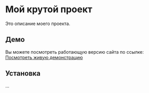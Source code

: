# Мой крутой проект

Это описание моего проекта.

## Демо

Вы можете посмотреть работающую версию сайта по ссылке:
[Посмотреть живую демонстрацию](https://k1n9gg07.github.io/-contact-card/)

## Установка

... 
